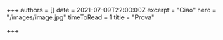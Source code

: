 +++
authors = []
date = 2021-07-09T22:00:00Z
excerpt = "Ciao"
hero = "/images/image.jpg"
timeToRead = 1
title = "Prova"

+++
